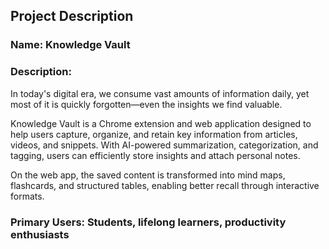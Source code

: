 ## Project Description
### Name: Knowledge Vault  
### Description:
In today's digital era, we consume vast amounts of information daily, yet most of it is quickly forgotten—even the insights we find valuable.

Knowledge Vault is a Chrome extension and web application designed to help users capture, organize, and retain key information from articles, videos, and snippets. With AI-powered summarization, categorization, and tagging, users can efficiently store insights and attach personal notes.

On the web app, the saved content is transformed into mind maps, flashcards, and structured tables, enabling better recall through interactive formats.

### Primary Users: Students, lifelong learners, productivity enthusiasts 
